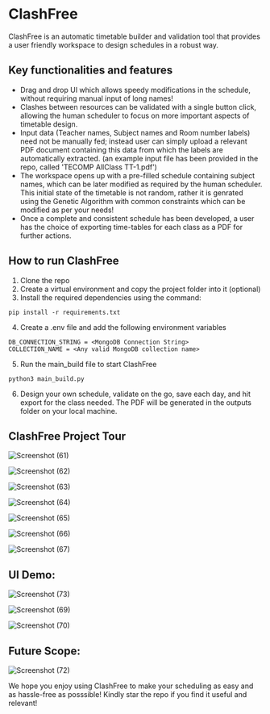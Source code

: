 # ClashFree

ClashFree is an automatic timetable builder and validation tool that provides a user friendly workspace to design schedules in a robust way.  

## Key functionalities and features

* Drag and drop UI which allows speedy modifications in the schedule, without requiring manual input of long names!
* Clashes between resources can be validated with a single button click, allowing the human scheduler to focus on more important aspects of timetable design.
* Input data (Teacher names, Subject names and Room number labels) need not be manually fed; instead user can simply upload a relevant PDF document containing this data from which the labels are automatically extracted. (an example input file has been provided in the repo, called 'TECOMP AllClass TT-1.pdf')
* The workspace opens up with a pre-filled schedule containing subject names, which can be later modified as required by the human scheduler. This initial state of the timetable is not random, rather it is genrated using the Genetic Algorithm with common constraints which can be modified as per your needs!
* Once a complete and consistent schedule has been developed, a user has the choice of exporting time-tables for each class as a PDF for further actions. 


## How to run ClashFree
1. Clone the repo
2. Create a virtual environment and copy the project folder into it (optional)
3. Install the required dependencies using the command:
```
pip install -r requirements.txt
```
4. Create a .env file and add the following environment variables
```
DB_CONNECTION_STRING = <MongoDB Connection String>
COLLECTION_NAME = <Any valid MongoDB collection name>
```
5. Run the main_build file to start ClashFree
```
python3 main_build.py
```
6. Design your own schedule, validate on the go, save each day, and hit export for the class needed. The PDF will be generated in the outputs folder on your local machine. 

## ClashFree Project Tour


![Screenshot (61)](https://user-images.githubusercontent.com/107458263/234787596-f43120f2-abf2-4c47-a5f0-92843984df60.png)

![Screenshot (62)](https://user-images.githubusercontent.com/107458263/234788443-f272bde8-754b-48db-9c69-f1ca6047bf15.png)

![Screenshot (63)](https://user-images.githubusercontent.com/107458263/234788483-8d3d1c48-dc12-4d6a-b78d-c93897d616d9.png)

![Screenshot (64)](https://user-images.githubusercontent.com/107458263/234788513-ae5ab6fc-8196-43e2-bced-2b615b2a69ea.png)

![Screenshot (65)](https://user-images.githubusercontent.com/107458263/234788552-f47ea988-7d45-4e32-9a74-291dc4ac9476.png)

![Screenshot (66)](https://user-images.githubusercontent.com/107458263/234789262-1ff411aa-12cc-46d5-a192-5c9931b0042d.png)

![Screenshot (67)](https://user-images.githubusercontent.com/107458263/234789325-5a0f54a1-4bc1-4b40-ae6b-1a060a89607d.png)

## UI Demo:
![Screenshot (73)](https://user-images.githubusercontent.com/107458263/234789384-57fdf40f-b241-489d-bd8d-40aa591c5b33.png)

![Screenshot (69)](https://user-images.githubusercontent.com/107458263/234789460-c6072549-f9f7-4aba-9e92-c8fa37e2efd1.png)

![Screenshot (70)](https://user-images.githubusercontent.com/107458263/234789530-3d7062c8-7a88-422e-ba6f-cc7ccddcf6f7.png)

## Future Scope:
![Screenshot (72)](https://user-images.githubusercontent.com/107458263/234789611-f3bb26b1-cbbb-40bf-a351-614b4f4c2a60.png)

We hope you enjoy using ClashFree to make your scheduling as easy and as hassle-free as posssible! Kindly star the repo if you find it useful and relevant!

